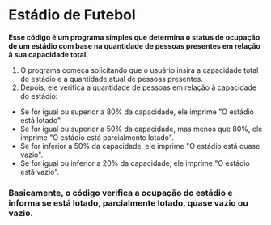 # Estádio de Futebol

**Esse código é um programa simples que determina o status de ocupação de um estádio com base na quantidade de pessoas presentes em relação à sua capacidade total.**

1. O programa começa solicitando que o usuário insira a capacidade total do estádio e a quantidade atual de pessoas presentes.
2. Depois, ele verifica a quantidade de pessoas em relação à capacidade do estádio:
   
  -  Se for igual ou superior a 80% da capacidade, ele imprime "O estádio está lotado".
  -  Se for igual ou superior a 50% da capacidade, mas menos que 80%, ele imprime "O estádio está parcialmente lotado".
  -  Se for inferior a 50% da capacidade, ele imprime "O estádio está quase vazio".
  -  Se for igual ou inferior a 20% da capacidade, ele imprime "O estádio está vazio".
  
### Basicamente, o código verifica a ocupação do estádio e informa se está lotado, parcialmente lotado, quase vazio ou vazio.
